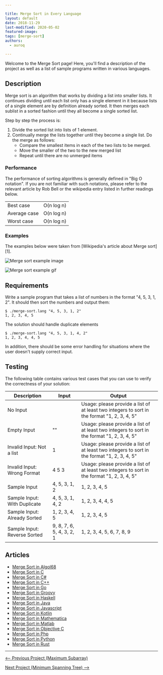 ```yaml
---

title: Merge Sort in Every Language 
layout: default
date: 2018-11-29
last-modified: 2020-05-02
featured-image:
tags: [merge-sort]
authors:
  - auroq

---
```


Welcome to the Merge Sort page! Here, you'll find a description of the project as well as a list of sample programs written in various languages.

## Description

Merge sort is an algorithm that works by dividing a list into smaller lists.
It continues dividing until each list only has a single element in it
because lists of a single element are by definition already sorted.
It then merges each sublist in a sorted fashion until they all become a single sorted list.

Step by step the process is:

1. Divide the sorted list into lists of 1 element.
2. Continually merge the lists together until they become a single list. Do the merge as follows:
    * Compare the smallest items in each of the two lists to be merged.
    * Move the smaller of the two to the new merged list
    * Repeat until there are no unmerged items


### Performance

The performance of sorting algorithms is generally defined in "Big O notation".
If you are not familiar with such notations, please refer to the relevant
article by Rob Bell or the wikipedia entry listed in further readings below.

| | |
|---|---|
| Best case | O(n log n) |
| Average case | O(n log n) |
| Worst case | O(n log n) |

### Examples

The examples below were taken from [Wikipedia's article about Merge sort][1].

![Merge sort example image](https://upload.wikimedia.org/wikipedia/commons/e/e6/Merge_sort_algorithm_diagram.svg)

![Merge sort example gif](https://upload.wikimedia.org/wikipedia/commons/c/cc/Merge-sort-example-300px.gif)


## Requirements

Write a sample program that takes a list of numbers in the format "4, 5, 3, 1, 2".
It should then sort the numbers and output them:

```console
$ ./merge-sort.lang "4, 5, 3, 1, 2"
1, 2, 3, 4, 5
```

The solution should handle duplicate elements

```console
$ ./merge-sort.lang "4, 5, 3, 1, 4, 2"
1, 2, 3, 4, 4, 5
```

In addition, there should be some error handling for situations where the user
doesn't supply correct input.


## Testing

The following table contains various test cases that you can use to
verify the correctness of your solution:

| Description                  | Input | Output |
|------------------------------|-------|--------|
| No Input                     |       | Usage: please provide a list of at least two integers to sort in the format "1, 2, 3, 4, 5" |
| Empty Input                  | ""    | Usage: please provide a list of at least two integers to sort in the format "1, 2, 3, 4, 5" |
| Invalid Input: Not a list    | 1     | Usage: please provide a list of at least two integers to sort in the format "1, 2, 3, 4, 5" |
| Invalid Input: Wrong Format  | 4 5 3 | Usage: please provide a list of at least two integers to sort in the format "1, 2, 3, 4, 5" |
| Sample Input                 | 4, 5, 3, 1, 2             | 1, 2, 3, 4, 5             |
| Sample Input: With Duplicate | 4, 5, 3, 1, 4, 2          | 1, 2, 3, 4, 4, 5          |
| Sample Input: Already Sorted | 1, 2, 3, 4, 5             | 1, 2, 3, 4, 5             |
| Sample Input: Reverse Sorted | 9, 8, 7, 6, 5, 4, 3, 2, 1 | 1, 2, 3, 4, 5, 6, 7, 8, 9 |


## Articles

- [Merge Sort in Algol68](https://sampleprograms.io/projects/merge-sort/algol68)
- [Merge Sort in C](https://sampleprograms.io/projects/merge-sort/c)
- [Merge Sort in C#](https://sampleprograms.io/projects/merge-sort/c-sharp)
- [Merge Sort in C++](https://sampleprograms.io/projects/merge-sort/c-plus-plus)
- [Merge Sort in Go](https://sampleprograms.io/projects/merge-sort/go)
- [Merge Sort in Groovy](https://sampleprograms.io/projects/merge-sort/groovy)
- [Merge Sort in Haskell](https://sampleprograms.io/projects/merge-sort/haskell)
- [Merge Sort in Java](https://sampleprograms.io/projects/merge-sort/java)
- [Merge Sort in Javascript](https://sampleprograms.io/projects/merge-sort/javascript)
- [Merge Sort in Kotlin](https://sampleprograms.io/projects/merge-sort/kotlin)
- [Merge Sort in Mathematica](https://sampleprograms.io/projects/merge-sort/mathematica)
- [Merge Sort in Matlab](https://sampleprograms.io/projects/merge-sort/matlab)
- [Merge Sort in Objective C](https://sampleprograms.io/projects/merge-sort/objective-c)
- [Merge Sort in Php](https://sampleprograms.io/projects/merge-sort/php)
- [Merge Sort in Python](https://sampleprograms.io/projects/merge-sort/python)
- [Merge Sort in Rust](https://sampleprograms.io/projects/merge-sort/rust)

---

<nav class="project-nav">

<div id="prev">

[<-- Previous Project (Maximum Subarray)](https://sampleprograms.io/projects/maximum-subarray)

</div>

<div id="next">

[Next Project (Minimum Spanning Tree) -->](https://sampleprograms.io/projects/minimum-spanning-tree)

</div>

</nav>